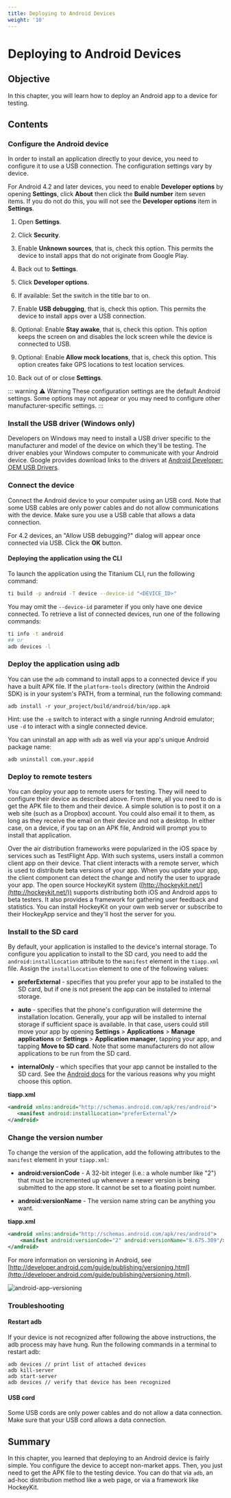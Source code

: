 ```yaml
---
title: Deploying to Android Devices
weight: '10'
---
```


# Deploying to Android Devices

## Objective

In this chapter, you will learn how to deploy an Android app to a device for testing.

## Contents

### Configure the Android device

In order to install an application directly to your device, you need to configure it to use a USB connection. The configuration settings vary by device.

For Android 4.2 and later devices, you need to enable **Developer options** by opening **Settings**, click **About** then click the **Build number** item seven items. If you do not do this, you will not see the **Developer options** item in **Settings**.

1. Open **Settings**.

2. Click **Security**.

3. Enable **Unknown sources**, that is, check this option. This permits the device to install apps that do not originate from Google Play.

4. Back out to **Settings**.

5. Click **Developer options**.

6. If available: Set the switch in the title bar to on.

7. Enable **USB debugging**, that is, check this option. This permits the device to install apps over a USB connection.

8. Optional: Enable **Stay awake**, that is, check this option. This option keeps the screen on and disables the lock screen while the device is connected to USB.

9. Optional: Enable **Allow mock locations**, that is, check this option. This option creates fake GPS locations to test location services.

10. Back out of or close **Settings**.

::: warning ⚠️ Warning
These configuration settings are the default Android settings. Some options may not appear or you may need to configure other manufacturer-specific settings.
:::

### Install the USB driver (Windows only)

Developers on Windows may need to install a USB driver specific to the manufacturer and model of the device on which they'll be testing. The driver enables your Windows computer to communicate with your Android device. Google provides download links to the drivers at [Android Developer: OEM USB Drivers](http://developer.android.com/sdk/oem-usb.html).

### Connect the device

Connect the Android device to your computer using an USB cord. Note that some USB cables are only power cables and do not allow communications with the device. Make sure you use a USB cable that allows a data connection.

For 4.2 devices, an "Allow USB debugging?" dialog will appear once connected via USB. Click the **OK** button.

#### Deploying the application using the CLI

To launch the application using the Titanium CLI, run the following command:

```bash
ti build -p android -T device --device-id "<DEVICE_ID>"
```

You may omit the `--device-id` parameter if you only have one device connected. To retrieve a list of connected devices, run one of the following commands:

```bash
ti info -t android
## or
adb devices -l
```

### Deploy the application using adb

You can use the `adb` command to install apps to a connected device if you have a built APK file. If the `platform-tools` directory (within the Android SDK) is in your system's PATH, from a terminal, run the following command:

```
adb install -r your_project/build/android/bin/app.apk
```

Hint: use the `-e` switch to interact with a single running Android emulator; use `-d` to interact with a single connected device.

You can uninstall an app with `adb` as well via your app's unique Android package name:

```
adb uninstall com.your.appid
```

### Deploy to remote testers

You can deploy your app to remote users for testing. They will need to configure their device as described above. From there, all you need to do is get the APK file to them and their device. A simple solution is to post it on a web site (such as a Dropbox) account. You could also email it to them, as long as they receive the email on their device and not a desktop. In either case, on a device, if you tap on an APK file, Android will prompt you to install that application.

Over the air distribution frameworks were popularized in the iOS space by services such as TestFlight App. With such systems, users install a common client app on their device. That client interacts with a remote server, which is used to distribute beta versions of your app. When you update your app, the client component can detect the change and notify the user to upgrade your app. The open source HockeyKit system ([http://hockeykit.net/](http://hockeykit.net/)) supports distributing both iOS and Android apps to beta testers. It also provides a framework for gathering user feedback and statistics. You can install HockeyKit on your own web server or subscribe to their HockeyApp service and they'll host the server for you.

### Install to the SD card

By default, your application is installed to the device's internal storage. To configure you application to install to the SD card, you need to add the `android:installLocation` attribute to the `manifest` element in the `tiapp.xml` file. Assign the `installLocation` element to one of the following values:

* **preferExternal** - specifies that you prefer your app to be installed to the SD card, but if one is not present the app can be installed to internal storage.

* **auto** - specifies that the phone's configuration will determine the installation location. Generally, your app will be installed to internal storage if sufficient space is available. In that case, users could still move your app by opening **Settings** > **Applications** > **Manage** **applications** or **Settings** \> **Application manager**, tapping your app, and tapping **Move to SD card**. Note that some manufacturers do not allow applications to be run from the SD card.

* **internalOnly** - which specifies that your app cannot be installed to the SD card. See the [Android docs](http://developer.android.com/guide/appendix/install-location.html#ShouldNot) for the various reasons why you might choose this option.

**tiapp.xml**

```xml
<android xmlns:android="http://schemas.android.com/apk/res/android">
   <manifest android:installLocation="preferExternal"/>
</android>
```

### Change the version number

To change the version of the application, add the following attributes to the `manifest` element in your `tiapp.xml`:

* **android:versionCode** - A 32-bit integer (i.e.: a whole number like "2") that must be incremented up whenever a newer version is being submitted to the app store. It cannot be set to a floating point number.

* **android:versionName** - The version name string can be anything you want.

**tiapp.xml**

```xml
<android xmlns:android="http://schemas.android.com/apk/res/android">
    <manifest android:versionCode="2" android:versionName="8.675.309"/>
</android>
```

For more information on versioning in Android, see [http://developer.android.com/guide/publishing/versioning.html](http://developer.android.com/guide/publishing/versioning.html).

![android-app-versioning](./android-app-versioning.jpg)

### Troubleshooting

#### Restart adb

If your device is not recognized after following the above instructions, the adb process may have hung. Run the following commands in a terminal to restart adb:

```
adb devices // print list of attached devices
adb kill-server
adb start-server
adb devices // verify that device has been recognized
```

#### USB cord

Some USB cords are only power cables and do not allow a data connection. Make sure that your USB cord allows a data connection.

## Summary

In this chapter, you learned that deploying to an Android device is fairly simple. You configure the device to accept non-market apps. Then, you just need to get the APK file to the testing device. You can do that via `adb`, an ad-hoc distribution method like a web page, or via a framework like HockeyKit.
